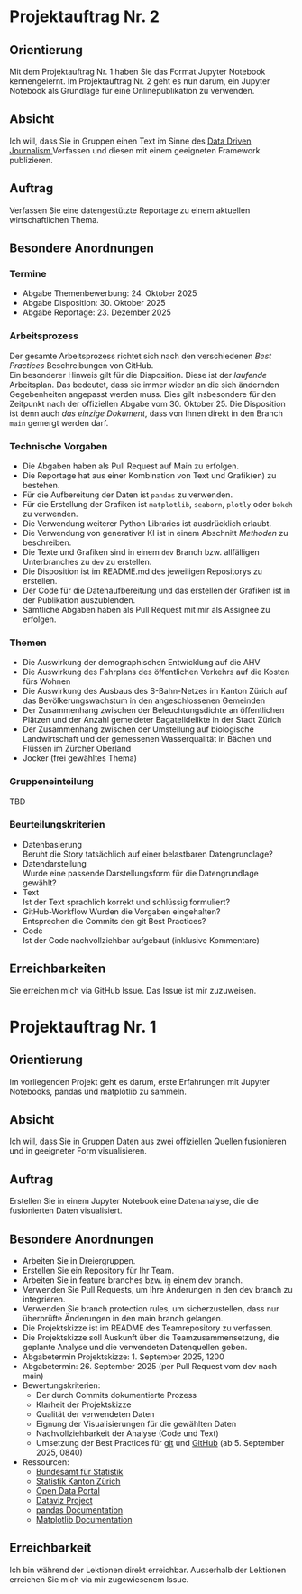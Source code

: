 # Projektauftrag Nr. 2

## Orientierung

Mit dem Projektauftrag Nr. 1 haben Sie das Format Jupyter Notebook
kennengelernt. Im Projektauftrag Nr. 2 geht es nun darum, ein Jupyter
Notebook als Grundlage für eine Onlinepublikation zu verwenden.

## Absicht

Ich will, dass Sie in Gruppen einen Text im Sinne des 
<a href="https://de.wikipedia.org/wiki/Datenjournalismus" target="_blank">
Data Driven Journalism
</a>
Verfassen und diesen mit einem geeigneten Framework publizieren.

## Auftrag

Verfassen Sie eine datengestützte Reportage zu einem aktuellen
wirtschaftlichen Thema.

## Besondere Anordnungen

### Termine

* Abgabe Themenbewerbung: 24. Oktober 2025
* Abgabe Disposition: 30. Oktober 2025
* Abgabe Reportage: 23. Dezember 2025

### Arbeitsprozess

Der gesamte Arbeitsprozess richtet sich nach den verschiedenen *Best
Practices* Beschreibungen von GitHub.  
Ein besonderer Hinweis gilt für die Disposition. Diese ist der
*laufende* Arbeitsplan. Das bedeutet, dass sie immer wieder an die sich
ändernden Gegebenheiten angepasst werden muss. Dies gilt insbesondere
für den Zeitpunkt nach der offiziellen Abgabe vom 30. Oktober 25. Die
Disposition ist denn auch *das einzige Dokument*, dass von Ihnen direkt
in den Branch `main` gemergt werden darf.

### Technische Vorgaben

* Die Abgaben haben als Pull Request auf Main zu erfolgen.
* Die Reportage hat aus einer Kombination von Text und Grafik(en) zu
  bestehen.
* Für die Aufbereitung der Daten ist `pandas` zu verwenden.
* Für die Erstellung der Grafiken ist `matplotlib`, `seaborn`, `plotly`
  oder `bokeh` zu verwenden.
* Die Verwendung weiterer Python Libraries ist ausdrücklich erlaubt.
* Die Verwendung von generativer KI ist in einem Abschnitt *Methoden* zu
  beschreiben. 
* Die Texte und Grafiken sind in einem `dev` Branch bzw. allfälligen
  Unterbranches zu `dev` zu erstellen.
* Die Disposition ist im README.md des jeweiligen Repositorys zu
  erstellen.
* Der Code für die Datenaufbereitung und das erstellen der Grafiken ist
  in der Publikation auszublenden.
* Sämtliche Abgaben haben als Pull Request mit mir als Assignee zu
  erfolgen. 

### Themen

* Die Auswirkung der demographischen Entwicklung auf die AHV
* Die Auswirkung des Fahrplans des öffentlichen Verkehrs auf die Kosten
  fürs Wohnen
* Die Auswirkung des Ausbaus des S-Bahn-Netzes im Kanton Zürich auf das
  Bevölkerungswachstum in den angeschlossenen Gemeinden 
* Der Zusammenhang zwischen der Beleuchtungsdichte an öffentlichen
  Plätzen und der Anzahl gemeldeter Bagatelldelikte in der Stadt Zürich 
* Der Zusammenhang zwischen der Umstellung auf biologische
  Landwirtschaft und der gemessenen Wasserqualität in Bächen und Flüssen
  im Zürcher Oberland 
* Jocker (frei gewähltes Thema)

### Gruppeneinteilung

TBD

### Beurteilungskriterien

* Datenbasierung  
  Beruht die Story tatsächlich auf einer belastbaren Datengrundlage?
* Datendarstellung  
  Wurde eine passende Darstellungsform für die Datengrundlage gewählt?
* Text  
  Ist der Text sprachlich korrekt und schlüssig formuliert?
* GitHub-Workflow
  Wurden die Vorgaben eingehalten?  
  Entsprechen die Commits den git Best Practices?
* Code  
  Ist der Code nachvollziehbar aufgebaut (inklusive Kommentare)

## Erreichbarkeiten

Sie erreichen mich via GitHub Issue. Das Issue ist mir zuzuweisen.

# Projektauftrag Nr. 1

## Orientierung

Im vorliegenden Projekt geht es darum, erste Erfahrungen mit Jupyter
Notebooks, pandas und matplotlib zu sammeln.

## Absicht

Ich will, dass Sie in Gruppen Daten aus zwei offiziellen Quellen
fusionieren und in geeigneter Form visualisieren.

## Auftrag

Erstellen Sie in einem Jupyter Notebook eine Datenanalyse, die die
fusionierten Daten visualisiert.

## Besondere Anordnungen

* Arbeiten Sie in Dreiergruppen.
* Erstellen Sie ein Repository für Ihr Team.
* Arbeiten Sie in feature branches bzw. in einem dev branch.
* Verwenden Sie Pull Requests, um Ihre Änderungen in den dev branch zu
  integrieren. 
* Verwenden Sie branch protection rules, um sicherzustellen, dass nur
  überprüfte Änderungen in den main branch gelangen.
* Die Projektskizze ist im README des Teamrepository zu verfassen.
* Die Projektskizze soll Auskunft über die Teamzusammensetzung, die
  geplante Analyse und die verwendeten Datenquellen geben.
* Abgabetermin Projektskizze: 1. September 2025, 1200
* Abgabetermin: 26. September 2025 (per Pull Request vom dev nach main)
* Bewertungskriterien: 
  * Der durch Commits dokumentierte Prozess
  * Klarheit der Projektskizze
  * Qualität der verwendeten Daten
  * Eignung der Visualisierungen für die gewählten Daten
  * Nachvollziehbarkeit der Analyse (Code und Text)
  * Umsetzung der Best Practices für 
    <a href="https://www.w3schools.com/git/git_best_practices.asp?remote=github" target="_blank">git</a> und
    <a href="https://docs.github.com/en/repositories/creating-and-managing-repositories/best-practices-for-repositories" target="_blank">GitHub</a>
    (ab 5. September 2025, 0840)
* Ressourcen:
  * [Bundesamt für Statistik](https://www.bfs.admin.ch)
  * [Statistik Kanton Zürich](https://www.zh.ch/de/direktion-der-justiz-und-des-innern/statistisches-amt.html)
  * [Open Data Portal](https://opendata.swiss)
  * [Dataviz Project](https://datavizproject.com)
  * [pandas Documentation](https://pandas.pydata.org/docs/)
  * [Matplotlib Documentation](https://matplotlib.org/stable/contents.html)

## Erreichbarkeit

Ich bin während der Lektionen direkt erreichbar. Ausserhalb der
Lektionen erreichen Sie mich via mir zugewiesenem Issue.
